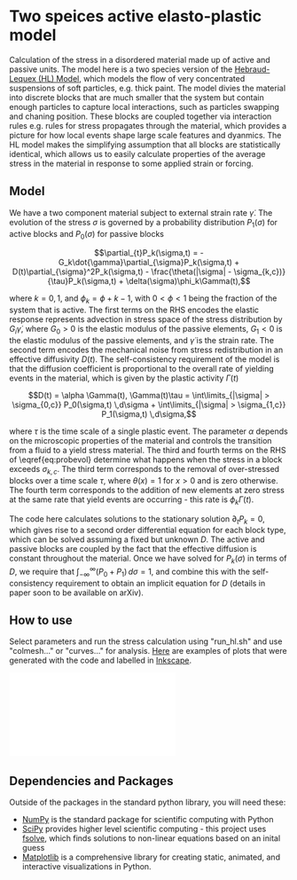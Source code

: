 # Two speices active elasto-plastic model
Calculation of the stress in a disordered material made up of active and passive units. The model here is a two species version of the [Hebraud-Lequex (HL) Model](https://journals.aps.org/prl/abstract/10.1103/PhysRevLett.81.2934), which models the flow of very concentrated suspensions of soft particles, e.g. thick paint. The model divies the material into discrete blocks that are much smaller that the system but contain enough particles to capture local interactions, such as particles swapping and chaning position. These blocks are coupled together via interaction rules e.g. rules for stress propagates through the material, which provides a picture for how local events shape large scale features and dyanmics. The HL model makes the simplifying assumption that all blocks are statistically identical, which allows us to easily calculate properties of the average stress in the material in response to some applied strain or forcing. 

## Model
We have a two component material subject to external strain rate $\dot{\gamma}$. The evolution of the stress $\sigma$ is governed by a probability distribution $P_1(\sigma)$ for active blocks and $P_0(\sigma)$ for passive blocks

```math 
\partial_{t}P_k(\sigma,t) = -G_k\dot{\gamma}\partial_{\sigma}P_k(\sigma,t) + D(t)\partial_{\sigma}^2P_k(\sigma,t) - \frac{\theta(|\sigma| - \sigma_{k,c})}{\tau}P_k(\sigma,t) + \delta(\sigma)\phi_k\Gamma(t),
```
where $k = 0,1$, and $\phi_k = \phi + k - 1$, with $0 < \phi < 1$ being the fraction of the system that is active. The first terms on the RHS encodes the elastic response represents advection in stress space of the stress distribution by $G_i\dot{\gamma}$, where $G_0 > 0$ is the elastic modulus of the passive elements, $G_1 < 0$ is the elastic modulus of the passive elements, and $\dot{\gamma}$ is the strain rate. The second term encodes the mechanical noise from stress redistribution in an effective diffusivity $D(t)$. The self-consistency requirement of the model is that the diffusion coefficient is proportional to the overall rate of yielding events in the material, which is given by the plastic activity $\Gamma(t)$
```math
D(t) = \alpha \Gamma(t),

\Gamma(t)\tau = \int\limits_{|\sigma| > \sigma_{0,c}} P_0(\sigma,t) \,d\sigma + \int\limits_{|\sigma| > \sigma_{1,c}} P_1(\sigma,t) \,d\sigma,
```
where $\tau$ is the time scale of a single plastic event. The parameter $\alpha$ depends on the microscopic properties of the material and controls the transition from a fluid to a yield stress material. The third and fourth terms on the RHS of \eqref{eq:probevol} determine what happens when the stress in a block exceeds $\sigma_{k,c}$. The third term corresponds to the removal of over-stressed blocks over a time scale $\tau$, where $\theta(x) = 1$ for $x > 0$ and is zero otherwise. The fourth term corresponds to the addition of new elements at zero stress at the same rate that yield events are occurring - this rate is $\phi_k\Gamma(t)$. 

The code here calculates solutions to the stationary solution $\partial_tP_k = 0$, which gives rise to a second order differential equation for each block type, which can be solved assuming a fixed but unknown $D$. The active and passive blocks are coupled by the fact that the effective diffusion is constant throughout the material. Once we have solved for $P_k(\sigma)$ in terms of $D$, we require that $\int_{-\infty}^{\infty} (P_0 + P_1) \,d\sigma = 1$, and combine this with the self-consistency requirement to obtain an implicit equation for $D$ (details in paper soon to be available on arXiv). 

## How to use 
Select parameters and run the stress calculation using "run_hl.sh" and use "colmesh..." or "curves..." for analysis. [Here](example_figs/example_fig1.pdf) are examples of plots that were generated with the code and labelled in [Inkscape](https://inkscape.org/doc/tutorials/basic/tutorial-basic.html).

![Examples](example_figs/example_fig1.pdf)

## Dependencies and Packages
Outside of the packages in the standard python library, you will need these:
- [NumPy](https://numpy.org/) is the standard package for scientific computing with Python
- [SciPy](https://scipy.org/) provides higher level scientific computing - this project uses [fsolve](https://docs.scipy.org/doc/scipy/reference/generated/scipy.optimize.fsolve.html), which finds solutions to non-linear equations based on an inital guess 
- [Matplotlib](https://matplotlib.org/) is a comprehensive library for creating static, animated, and interactive visualizations in Python.






